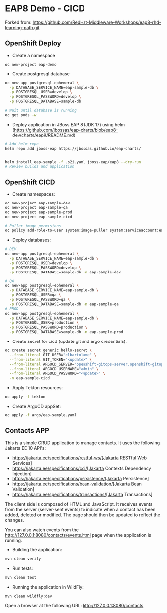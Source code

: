 # EAP8 Demo - CICD

Forked from: https://github.com/RedHat-Middleware-Workshops/eap8-rhd-learning-path.git

## OpenShift Deploy

- Create a namespace

```sh
oc new-project eap-demo
```

- Create postgresql database

```sh
oc new-app postgresql-ephemeral \
  -p DATABASE_SERVICE_NAME=eap-sample-db \
  -p POSTGRESQL_USER=develop \
  -p POSTGRESQL_PASSWORD=develop \
  -p POSTGRESQL_DATABASE=sample-db

# Wait until database is running
oc get pods -w
```

- Deploy application in JBoss EAP 8 (JDK 17) using helm (https://github.com/jbossas/eap-charts/blob/eap8-dev/charts/eap8/README.md)

```sh
# Add helm repo
helm repo add jboss-eap https://jbossas.github.io/eap-charts/


helm install eap-sample -f .s2i.yaml jboss-eap/eap8 --dry-run
# Review builds and application
```

## OpenShift CICD

- Create namespaces:
```sh
oc new-project eap-sample-dev
oc new-project eap-sample-qa
oc new-project eap-sample-prod
oc new-project eap-sample-cicd

# Puller image permisions
oc policy add-role-to-user system:image-puller system:serviceaccount:eap-sample-dev:default -n eap-sample-cicd
```

- Deploy databases:
```sh
# DEV
oc new-app postgresql-ephemeral \
  -p DATABASE_SERVICE_NAME=eap-sample-db \
  -p POSTGRESQL_USER=develop \
  -p POSTGRESQL_PASSWORD=develop \
  -p POSTGRESQL_DATABASE=sample-db -n eap-sample-dev

# QA
oc new-app postgresql-ephemeral \
  -p DATABASE_SERVICE_NAME=eap-sample-db \
  -p POSTGRESQL_USER=qa \
  -p POSTGRESQL_PASSWORD=qa \
  -p POSTGRESQL_DATABASE=sample-db -n eap-sample-qa
# PROD
oc new-app postgresql-ephemeral \
  -p DATABASE_SERVICE_NAME=eap-sample-db \
  -p POSTGRESQL_USER=production \
  -p POSTGRESQL_PASSWORD=production \
  -p POSTGRESQL_DATABASE=sample-db -n eap-sample-prod
```

- Create secret for cicd (update git and argo credentials):
```sh
oc create secret generic hello-secret \
  --from-literal GIT_USER="clbartolome" \
  --from-literal GIT_TOKEN="<update>" \
  --from-literal ARGOCD_SERVER="openshift-gitops-server.openshift-gitops.svc.cluster.local" \
  --from-literal ARGOCD_USERNAME="admin" \
  --from-literal ARGOCD_PASSWORD="<update>" \
  -n eap-sample-cicd
```

- Apply Tekton resources:
```sh
oc apply -f tekton
```

- Create ArgoCD appSet:
```sh
oc apply -f argo/eap-sample.yaml
```



## Contacts APP

This is a simple CRUD application to manage contacts. It uses the following Jakarta EE 10 API's:

- https://jakarta.ee/specifications/restful-ws/[Jakarta RESTful Web Services]
- https://jakarta.ee/specifications/cdi/[Jakarta Contexts Dependency Injection]
- https://jakarta.ee/specifications/persistence/[Jakarta Persistence]
- https://jakarta.ee/specifications/bean-validation/[Jakarta Bean Validation]
- https://jakarta.ee/specifications/transactions/[Jakarta Transactions]

The client side is composed of HTML and JavaScript. It receives events from the server (server-sent events) to indicate
when a contact has been added, deleted or modified. The page should then be updated to reflect the changes.

You can also watch events from the http://127.0.0.1:8080/contacts/events.html page when the application is running.

- Building the application:

```sh
mvn clean verify
```

- Run tests:

```sh
mvn clean test
```

- Running the application in WildFly:

```sh
mvn clean wildfly:dev
```

Open a browser at the following URL: http://127.0.0.1:8080/contacts
